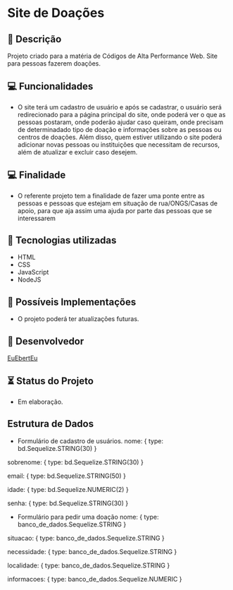 # Site de Doações
## :speech_balloon: Descrição
Projeto criado para a matéria de Códigos de Alta Performance Web. Site para pessoas fazerem doações.

## :computer: Funcionalidades
- O site terá um cadastro de usuário e após se cadastrar, o usuário será redirecionado para a página principal do site, onde poderá ver o que as pessoas postaram, onde poderão ajudar caso queiram, onde precisam de determinadado tipo de doação e informações sobre as pessoas ou centros de doações. Além disso, quem estiver utilizando o site poderá adicionar novas pessoas ou instituições que necessitam de recursos, além de atualizar e excluir caso desejem.  
## :computer: Finalidade
- O referente projeto tem a finalidade de fazer uma ponte entre as pessoas e pessoas que estejam em situação de rua/ONGS/Casas de apoio, para que aja assim uma ajuda por parte das pessoas que se interessarem

## :robot: Tecnologias utilizadas
- HTML
- CSS
- JavaScript
- NodeJS

## :open_file_folder: Possíveis Implementações
- O projeto poderá ter atualizações futuras.

## :bust_in_silhouette: Desenvolvedor
[EuEbertEu](https://github.com/EuEbertEu)

## :hourglass_flowing_sand: Status do Projeto
- Em elaboração.

## Estrutura de Dados
- Formulário de cadastro de usuários.
nome: {
    type: bd.Sequelize.STRING(30)
}

sobrenome: {
    type: bd.Sequelize.STRING(30)
}

email: {
    type: bd.Sequelize.STRING(50)
}

idade: {
    type: bd.Sequelize.NUMERIC(2)
}

senha: {
    type: bd.Sequelize.STRING(30)
}

- Formulário para pedir uma doação
nome: {
    type: banco_de_dados.Sequelize.STRING
}

situacao: {
    type: banco_de_dados.Sequelize.STRING
}

necessidade: {
    type: banco_de_dados.Sequelize.STRING
}

localidade: {
    type: banco_de_dados.Sequelize.STRING
}

informacoes: {
    type: banco_de_dados.Sequelize.NUMERIC
}


